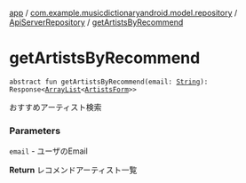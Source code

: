 [app](../../index.md) / [com.example.musicdictionaryandroid.model.repository](../index.md) / [ApiServerRepository](index.md) / [getArtistsByRecommend](./get-artists-by-recommend.md)

# getArtistsByRecommend

`abstract fun getArtistsByRecommend(email: `[`String`](https://kotlinlang.org/api/latest/jvm/stdlib/kotlin/-string/index.html)`): Response<`[`ArrayList`](https://developer.android.com/reference/java/util/ArrayList.html)`<`[`ArtistsForm`](../../com.example.musicdictionaryandroid.model.entity/-artists-form/index.md)`>>`

おすすめアーティスト検索

### Parameters

`email` - ユーザのEmail

**Return**
レコメンドアーティスト一覧

